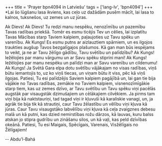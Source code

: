 +++
title = 'Prayer bpn4094 in Latviešu'
tags = ['lang-lv', 'bpn4094']
+++
*Lai šo lūgšanu lasa ikviens, kas ceļo uz dažādām pusēm mācīt, lai lasa to kalnos, tuksnešos, uz zemes un uz jūras.


Ak Dievs! Ak Dievs! Tu redzi manu nespēku, nenozīmību un pazemību Tavas radības priekšā. Tomēr es esmu ticējis Tev un cēlies, lai izplatītu Tavas Mācības starp Taviem kalpiem, paļaujoties uz Tavu spēku un varenību.
Ak Kungs! Es esmu putns ar aizlauztiem spārniem, un es ilgojos traukties augšup Tavos bezgalīgajos plašumos. Kā gan man būs iespējams to veikt, ja ne ar Tavu žēlīgo gādību, Tavu svētību un palīdzību?
Ak Kungs! Iežēlojies par manu vārgumu un ar Savu spēku stiprini mani! Ak Kungs! Iežēlojies par manu nespēku un palīdzi man ar Savu varenību un cildenumu!
Ak Kungs! Ja Svētā Gara elpa dotu svētību vājākajam no visas radības, viņš būtu iemantojis to, uz ko viņš tiecas, un viņam būtu it viss, pēc kā viņš ilgojas.
Patiesi, Tu esi palīdzējis Saviem kalpiem pagājībā un, lai gan tie bija vājākie no Tavas radības, zemākie no Taviem kalpiem, visnenozīmīgākie starp tiem, kas uz zemes dzīvo, ar Tavu svētību un Tavu spēku viņi pacēlās augstāk par visaugstāk dzimušajiem un cēlākajiem cilvēkiem. Ja pirms tam viņi bija kā naktstauriņi, tad tagad viņi ir kļuvuši kā karaliskie vanagi, un, ja agrāk tie bija tik kā strautiņi, caur Tavu žēlastību un vēlību viņi kļuva kā jūras. Caur Tavu visaugstāko labvēlību viņi kļuva kā ceļa zvaigznes debesu malā un kā putni, kas dzied nemirstības rožu dārzos, kā lauvas, kuru balss atskan jo stipra gudrību un zināšanu silos, un kā vaļi, kas peld dzīvības okeānā.
Patiesi, Tu esi Maigais, Spēcīgais, Varenais, Visžēlīgais no Žēlīgajiem!

-- Abdu'l-Bahá
